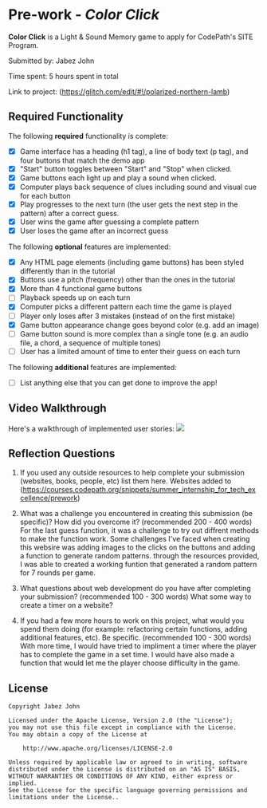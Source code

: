 # Pre-work - *Color Click*

**Color Click** is a Light & Sound Memory game to apply for CodePath's SITE Program. 

Submitted by: Jabez John

Time spent: 5 hours spent in total

Link to project: (https://glitch.com/edit/#!/polarized-northern-lamb)

## Required Functionality

The following **required** functionality is complete:

* [X] Game interface has a heading (h1 tag), a line of body text (p tag), and four buttons that match the demo app
* [X] "Start" button toggles between "Start" and "Stop" when clicked. 
* [X] Game buttons each light up and play a sound when clicked. 
* [X] Computer plays back sequence of clues including sound and visual cue for each button
* [X] Play progresses to the next turn (the user gets the next step in the pattern) after a correct guess. 
* [X] User wins the game after guessing a complete pattern
* [X] User loses the game after an incorrect guess

The following **optional** features are implemented:

* [X] Any HTML page elements (including game buttons) has been styled differently than in the tutorial
* [X] Buttons use a pitch (frequency) other than the ones in the tutorial
* [X] More than 4 functional game buttons
* [ ] Playback speeds up on each turn
* [X] Computer picks a different pattern each time the game is played
* [ ] Player only loses after 3 mistakes (instead of on the first mistake)
* [X] Game button appearance change goes beyond color (e.g. add an image)
* [ ] Game button sound is more complex than a single tone (e.g. an audio file, a chord, a sequence of multiple tones)
* [ ] User has a limited amount of time to enter their guess on each turn

The following **additional** features are implemented:

- [ ] List anything else that you can get done to improve the app!

## Video Walkthrough

Here's a walkthrough of implemented user stories:
![](https://imgur.com/sl7WqSL.gif)

## Reflection Questions
1. If you used any outside resources to help complete your submission (websites, books, people, etc) list them here. 
  Websites added to (https://courses.codepath.org/snippets/summer_internship_for_tech_excellence/prework)

2. What was a challenge you encountered in creating this submission (be specific)? How did you overcome it? (recommended 200 - 400 words) 
  For the last guess function, it was a challenge to try out diffrent methods to make the function work.
  Some challenges I've faced when creating this websire was adding images to the clicks on the buttons and adding a function to generate random patterns.
  through the resources provided, I was able to created a working funtion that generated a random pattern for 7 rounds per game.

3. What questions about web development do you have after completing your submission? (recommended 100 - 300 words) 
  What some way to create a timer on a website?

4. If you had a few more hours to work on this project, what would you spend them doing (for example: refactoring certain functions, adding additional features, etc). Be specific. (recommended 100 - 300 words) 
  With more time, I would have tried to impliment a timer where the player has to complete the game in a set time.
  I would have also made a function that would let me the player choose difficulty in the game.



## License

    Copyright Jabez John

    Licensed under the Apache License, Version 2.0 (the "License");
    you may not use this file except in compliance with the License.
    You may obtain a copy of the License at

        http://www.apache.org/licenses/LICENSE-2.0

    Unless required by applicable law or agreed to in writing, software
    distributed under the License is distributed on an "AS IS" BASIS,
    WITHOUT WARRANTIES OR CONDITIONS OF ANY KIND, either express or implied.
    See the License for the specific language governing permissions and
    limitations under the License..
